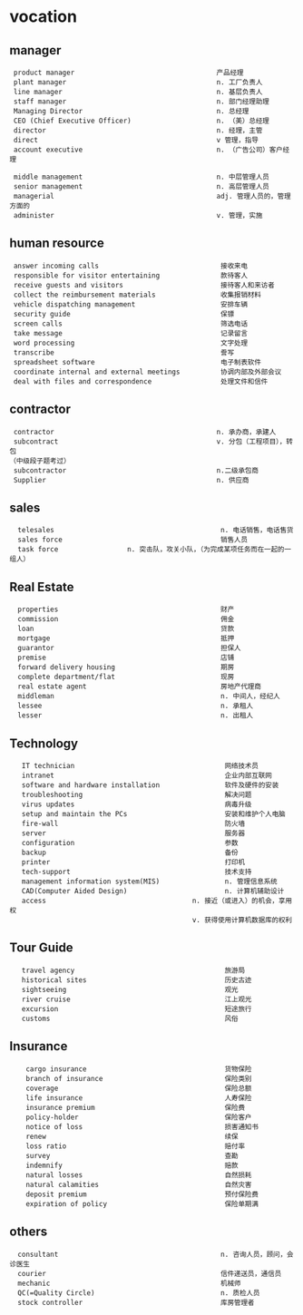 # vocation
## manager
     product manager                                   产品经理
     plant manager                                     n. 工厂负责人
     line manager                                      n. 基层负责人
     staff manager                                     n. 部门经理助理
     Managing Director                                 n. 总经理
     CEO (Chief Executive Officer)                     n. （美）总经理 
     director                                          n. 经理，主管
     direct                                            v 管理，指导
     account executive                                 n. （广告公司）客户经理

     middle management                                 n. 中层管理人员
     senior management                                 n. 高层管理人员
     managerial                                        adj. 管理人员的，管理方面的
     administer                                        v. 管理，实施

## human resource 
     answer incoming calls                              接收来电
     responsible for visitor entertaining               款待客人
     receive guests and visitors                        接待客人和来访者
     collect the reimbursement materials                收集报销材料
     vehicle dispatching management                     安排车辆 
     security guide                                     保镖
     screen calls                                       筛选电话
     take message                                       记录留言
     word processing                                    文字处理    
     transcribe                                         誊写
     spreadsheet software                               电子制表软件
     coordinate internal and external meetings          协调内部及外部会议
     deal with files and correspondence                 处理文件和信件

## contractor
     contractor                                        n. 承办商，承建人 
     subcontract                                       v. 分包（工程项目），转包
    （中级段子题考过）
     subcontractor                                     n.二级承包商
     Supplier                                          n. 供应商

## sales
      telesales                                         n. 电话销售，电话售货
      sales force                                       销售人员
      task force                 n. 突击队，攻关小队，（为完成某项任务而在一起的一组人）

## Real Estate
      properties                                        财产
      commission                                        佣金
      loan                                              贷款
      mortgage                                          抵押
      guarantor                                         担保人
      premise                                           店铺
      forward delivery housing                          期房
      complete department/flat                          现房
      real estate agent                                 房地产代理商
      middleman                                         n. 中间人，经纪人 
      lessee                                            n. 承租人
      lesser                                            n. 出租人    
   
## Technology
       IT technician                                     网络技术员
       intranet                                          企业内部互联网
       software and hardware installation                软件及硬件的安装
       troubleshooting                                   解决问题
       virus updates                                     病毒升级
       setup and maintain the PCs                        安装和维护个人电脑
       fire-wall                                         防火墙
       server                                            服务器
       configuration                                     参数
       backup                                            备份
       printer                                           打印机
       tech-support                                      技术支持
       management information system(MIS)                n. 管理信息系统
       CAD(Computer Aided Design)                        n. 计算机辅助设计
       access                                    n. 接近（或进入）的机会，享用权
                                                 v. 获得使用计算机数据库的权利


## Tour Guide
       travel agency                                     旅游局    
       historical sites                                  历史古迹
       sightseeing                                       观光          
       river cruise                                      江上观光
       excursion                                         短途旅行      
       customs                                           风俗   

## Insurance
        cargo insurance                                  货物保险
        branch of insurance                              保险类别
        coverage                                         保险总额
        life insurance                                   人寿保险
        insurance premium                                保险费
        policy-holder                                    保险客户
        notice of loss                                   损害通知书
        renew                                            续保
        loss ratio                                       赔付率
        survey                                           查勘
        indemnify                                        赔款
        natural losses                                   自然损耗
        natural calamities                               自然灾害
        deposit premium                                  预付保险费
        expiration of policy                             保险单期满       
   
## others 
      consultant                                        n. 咨询人员，顾问，会诊医生
      courier                                           信件递送员，通信员
      mechanic                                          机械师
      QC(=Quality Circle)                               n. 质检人员
      stock controller                                  库房管理者   
